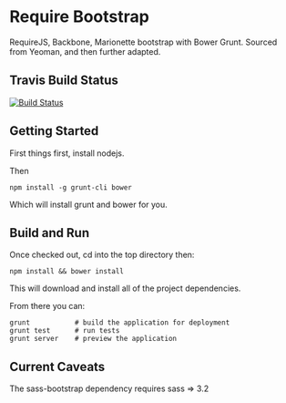 # Require Bootstrap

RequireJS, Backbone, Marionette bootstrap with Bower Grunt. Sourced from Yeoman, and then further adapted.

## Travis Build Status

[![Build Status](https://travis-ci.org/rhubarbselleven/require-bootstrap.png)](https://travis-ci.org/rhubarbselleven/require-bootstrap)

## Getting Started

First things first, install nodejs.

Then 

    npm install -g grunt-cli bower

Which will install grunt and bower for you.

## Build and Run

Once checked out, cd into the top directory then:

    npm install && bower install

This will download and install all of the project dependencies.

From there you can:

    grunt           # build the application for deployment
    grunt test      # run tests
    grunt server    # preview the application

## Current Caveats

The sass-bootstrap dependency requires sass => 3.2
